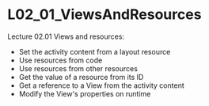 # L02_01_ViewsAndResources
Lecture 02.01 Views and resources: 
- Set the activity content from a layout resource
- Use resources from code
- Use resources from other resources
- Get the value of a resource from its ID
- Get a reference to a View from the activity content
- Modify the View's properties on runtime
